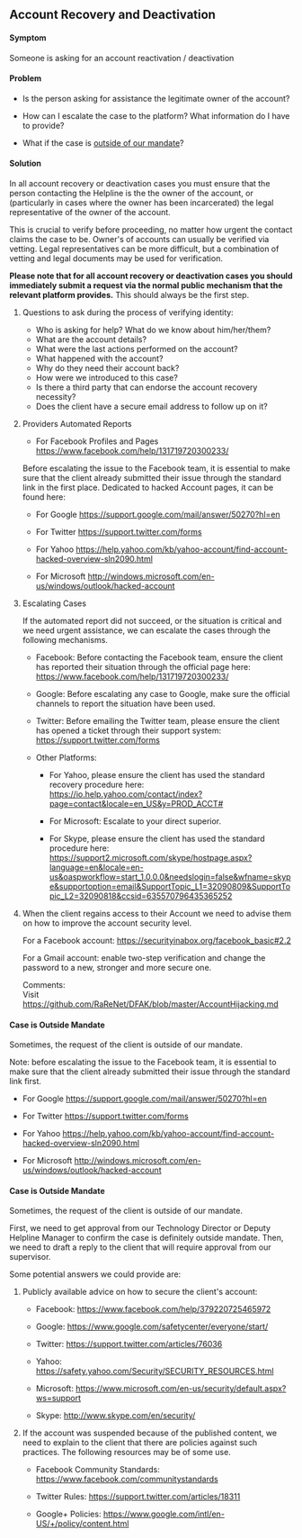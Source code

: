 ## Account Recovery and Deactivation

#### Symptom   
Someone is asking for an account reactivation / deactivation

#### Problem   
- Is the person asking for assistance the legitimate owner of the account?

- How can I escalate the case to the platform? What information do I have to provide?

- What if the case is [outside of our mandate](#outsideMandate)?

#### Solution
In all account recovery or deactivation cases you must ensure that the person contacting the Helpline is the the owner of the account, or (particularly in cases where the owner has been incarcerated) the legal representative of the owner of the account. 

This is crucial to verify before proceeding, no matter how urgent the contact claims the case to be. Owner's of accounts can usually be verified via vetting. Legal representatives can be more difficult, but a combination of vetting and legal documents may be used for verification. 

**Please note that for all account recovery or deactivation cases you should immediately submit a request via the normal public mechanism that the relevant platform provides.** This should always be the first step.

1. Questions to ask during the process of verifying identity:

   * Who is asking for help? What do we know about him/her/them?
   * What are the account details?
   * What were the last actions performed on the account?
   * What happened with the account?
   * Why do they need their account back?
   * How were we introduced to this case?
   * Is there a third party that can endorse the account recovery necessity?
   * Does the client have a secure email address to follow up on it?

2. Providers Automated Reports

   * For Facebook Profiles and Pages
   https://www.facebook.com/help/131719720300233/

   Before escalating the issue to the Facebook team, it is essential to make sure that the client already submitted their issue through the standard link in the first place. Dedicated to hacked Account pages, it can be found here:

   * For Google 
   https://support.google.com/mail/answer/50270?hl=en

   * For Twitter 
   https://support.twitter.com/forms

   * For Yahoo
   https://help.yahoo.com/kb/yahoo-account/find-account-hacked-overview-sln2090.html

   * For Microsoft
   http://windows.microsoft.com/en-us/windows/outlook/hacked-account

3. Escalating Cases

   If the automated report did not succeed, or the situation is critical and we need urgent assistance, we can escalate the cases through the following mechanisms.

   * Facebook:
   Before contacting the Facebook team, ensure the client has reported their situation through the official page here: https://www.facebook.com/help/131719720300233/

   * Google:
   Before escalating any case to Google, make sure the official channels to report the situation have been used.

   * Twitter:
   Before emailing the Twitter team, please ensure the client has opened a ticket through their support system: https://support.twitter.com/forms

   * Other Platforms:
      - For Yahoo, please ensure the client has used the standard recovery procedure here: https://io.help.yahoo.com/contact/index?page=contact&locale=en_US&y=PROD_ACCT# 
   
      - For Microsoft: Escalate to your direct superior.
   
      - For Skype, please ensure the client has used the standard procedure here: https://support2.microsoft.com/skype/hostpage.aspx?language=en&locale=en-us&oaspworkflow=start_1.0.0.0&needslogin=false&wfname=skype&supportoption=email&SupportTopic_L1=32090809&SupportTopic_L2=32090818&ccsid=635570796435365252 

4. When the client regains access to their Account we need to advise them on how to improve the account security level.

   For a Facebook account: https://securityinabox.org/facebook_basic#2.2

   For a Gmail account: enable two-step verification and change the password to a new, stronger and more secure one.

   Comments:   
   Visit https://github.com/RaReNet/DFAK/blob/master/AccountHijacking.md

#### <a name="outsideMandate"></a>Case is Outside Mandate

Sometimes, the request of the client is outside of our mandate. 

Note: before escalating the issue to the Facebook team, it is essential to make sure that the client already submitted their issue through the standard link first. 

   * For Google 
   https://support.google.com/mail/answer/50270?hl=en

   * For Twitter 
   https://support.twitter.com/forms

   * For Yahoo
   https://help.yahoo.com/kb/yahoo-account/find-account-hacked-overview-sln2090.html

   * For Microsoft
   http://windows.microsoft.com/en-us/windows/outlook/hacked-account


#### <a name="outsideMandate"></a>Case is Outside Mandate

Sometimes, the request of the client is outside of our mandate. 

First, we need to get approval from our Technology Director or Deputy Helpline Manager to confirm the case is definitely outside mandate. Then, we need to draft a reply to the client that will require approval from our supervisor.

Some potential answers we could provide are:

1. Publicly available advice on how to secure the client's account:
   
   * Facebook: https://www.facebook.com/help/379220725465972

   * Google: https://www.google.com/safetycenter/everyone/start/

   * Twitter: https://support.twitter.com/articles/76036

   * Yahoo: https://safety.yahoo.com/Security/SECURITY_RESOURCES.html

   * Microsoft: https://www.microsoft.com/en-us/security/default.aspx?ws=support

   * Skype: http://www.skype.com/en/security/ 


2. If the account was suspended because of the published content, we need to explain to the client that there are policies against such practices. The following resources may be of some use.

   * Facebook Community Standards: https://www.facebook.com/communitystandards

   * Twitter Rules: https://support.twitter.com/articles/18311 
   
   * Google+ Policies: https://www.google.com/intl/en-US/+/policy/content.html
